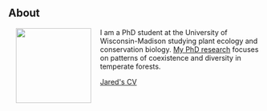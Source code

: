 ## About

<img style="padding: 0 15px; float: left;" src="https://jaredjbeck.github.io/images/IMG_1145.png"  align="left" width="150">

I am a PhD student at the University of Wisconsin-Madison studying plant ecology and conservation biology. [My PhD research](/coexistence.md) focuses on patterns of coexistence and diversity in temperate forests.

[Jared's CV]()
